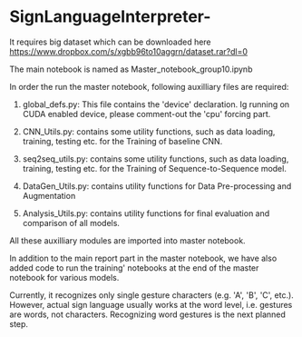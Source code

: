 # SignLanguageInterpreter-

It requires big dataset which can be downloaded here https://www.dropbox.com/s/xgbb96to10aggrn/dataset.rar?dl=0


The main notebook is named as Master_notebook_group10.ipynb


In order the run the master notebook, following auxilliary files are required:

1. global_defs.py: This file contains the 'device' declaration. Ig running on CUDA enabled device, please comment-out the 'cpu' forcing part.

2. CNN_Utils.py: contains some utility functions, such as data loading, training, testing etc. for the Training of baseline CNN.

3. seq2seq_utils.py: contains some utility functions, such as data loading, training, testing etc. for the Training of Sequence-to-Sequence model.

4. DataGen_Utils.py: contains utility functions for Data Pre-processing and Augmentation

5. Analysis_Utils.py: contains utility functions for final evaluation and comparison of all models.

All these auxilliary modules are imported into master notebook. 


In addition to the main report part in the master notebook, we have also added code to run the training' notebooks at the end of the master notebook for various models.


Currently, it recognizes only single gesture characters (e.g. 'A', 'B', 'C', etc.). However, actual sign language usually works at the word level, i.e. gestures are words, not characters. Recognizing word gestures is the next planned step.
